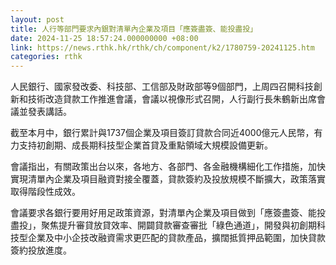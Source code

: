 ```yaml
---
layout: post
title: 人行等部門要求內銀對清單內企業及項目「應簽盡簽、能投盡投」
date: 2024-11-25 18:57:24.000000000 +08:00
link: https://news.rthk.hk/rthk/ch/component/k2/1780759-20241125.htm
categories: rthk
---
```


人民銀行、國家發改委、科技部、工信部及財政部等9個部門，上周四召開科技創新和技術改造貸款工作推進會議，會議以視像形式召開，人行副行長朱鶴新出席會議並發表講話。

截至本月中，銀行累計與1737個企業及項目簽訂貸款合同近4000億元人民幣，有力支持初創期、成長期科技型企業首貸及重點領域大規模設備更新。

會議指出，有關政策出台以來，各地方、各部門、各金融機構細化工作措施，加快實現清單內企業及項目融資對接全覆蓋，貸款簽約及投放規模不斷擴大，政策落實取得階段性成效。

會議要求各銀行要用好用足政策資源，對清單內企業及項目做到「應簽盡簽、能投盡投」，聚焦提升審貸放貸效率、開闢貸款審查審批「綠色通道」，開發與初創期科技型企業及中小企技改融資需求更匹配的貸款產品，擴闊抵質押品範圍，加快貸款簽約投放進度。
